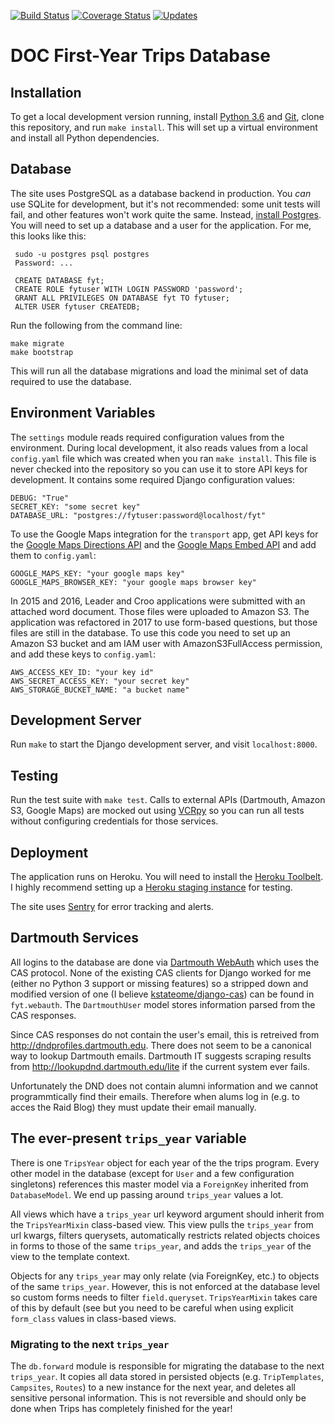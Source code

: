 [![Build Status](https://travis-ci.org/rlmv/doc-trips.svg?branch=master)](https://travis-ci.org/rlmv/doc-trips)
[![Coverage Status](https://coveralls.io/repos/github/rlmv/doc-trips/badge.svg?branch=master)](https://coveralls.io/github/rlmv/doc-trips?branch=master)
[![Updates](https://pyup.io/repos/github/rlmv/doc-trips/shield.svg)](https://pyup.io/repos/github/rlmv/doc-trips/)

# DOC First-Year Trips Database

## Installation

To get a local development version running, install [Python 3.6](https://www.python.org/downloads/)
and [Git](https://git-scm.com/book/id/v2/Getting-Started-Installing-Git),
clone this repository, and run `make install`. This will set up a virtual
environment and install all Python dependencies.

## Database

The site uses PostgreSQL as a database backend in production. You *can* use
SQLite for development, but it's not recommended: some unit tests will fail,
and other features won't work quite the same. Instead, [install Postgres](https://www.postgresql.org).
You will need to set up a database and a user for the application. For me, this
looks like this:

     sudo -u postgres psql postgres
     Password: ...

     CREATE DATABASE fyt;
     CREATE ROLE fytuser WITH LOGIN PASSWORD 'password';
     GRANT ALL PRIVILEGES ON DATABASE fyt TO fytuser;
     ALTER USER fytuser CREATEDB;

Run the following from the command line:

    make migrate
    make bootstrap

This will run all the database migrations and load the minimal set of data
required to use the database.

## Environment Variables

The `settings` module reads required configuration values from the environment.
During local development, it also reads values from a local `config.yaml` file
which was created when you ran `make install`.  This file is never checked into
the repository so you can use it to store API keys for development. It contains
some required Django configuration values:

    DEBUG: "True"
    SECRET_KEY: "some secret key"
    DATABASE_URL: "postgres://fytuser:password@localhost/fyt"

To use the Google Maps integration for the `transport` app,
get API keys for the [Google Maps Directions API](https://developers.google.com/maps/documentation/directions/)
and the [Google Maps Embed API](https://developers.google.com/maps/documentation/embed/)
and add them to `config.yaml`:

    GOOGLE_MAPS_KEY: "your google maps key"
    GOOGLE_MAPS_BROWSER_KEY: "your google maps browser key"

In 2015 and 2016, Leader and Croo applications were submitted with an attached
word document. Those files were uploaded to Amazon S3. The application was
refactored in 2017 to use form-based questions, but those files are still in the
database. To use this code you need to set up an Amazon S3 bucket and am IAM
user with AmazonS3FullAccess permission, and add these keys to `config.yaml`:

    AWS_ACCESS_KEY_ID: "your key id"
    AWS_SECRET_ACCESS_KEY: "your secret key"
    AWS_STORAGE_BUCKET_NAME: "a bucket name"

## Development Server

Run `make` to start the Django development server, and visit `localhost:8000`.

## Testing

Run the test suite with `make test`. Calls to external APIs (Dartmouth, Amazon
S3, Google Maps) are mocked out using [VCRpy](https://vcrpy.readthedocs.io) so
you can run all tests without configuring credentials for those services.

## Deployment

The application runs on Heroku. You will need to install the
[Heroku Toolbelt](https://devcenter.heroku.com/articles/heroku-command).
I highly recommend setting up a
[Heroku staging instance](https://devcenter.heroku.com/articles/multiple-environments)
for testing.

The site uses [Sentry](https://sentry.io) for error tracking and alerts.

## Dartmouth Services

All logins to the database are done via [Dartmouth
WebAuth](http://tech.dartmouth.edu/its/services-support/help-yourself/knowledge-base/web-auth-frequently-asked-questions)
which uses the CAS protocol. None of the existing CAS clients for Django worked
for me (either no Python 3 support or missing features) so a stripped down and
modified version of one (I believe
[kstateome/django-cas](https://github.com/kstateome/django-cas)) can be found
in `fyt.webauth`. The `DartmouthUser` model stores information parsed from the
CAS responses.

Since CAS responses do not contain the user's email, this is retreived from
http://dndprofiles.dartmouth.edu. There does not seem to be a canonical way to
lookup Dartmouth emails. Dartmouth IT suggests scraping results from
http://lookupdnd.dartmouth.edu/lite if the current system ever fails.

Unfortunately the DND does not contain alumni information and we cannot
programmtically find their emails. Therefore when alums log in (e.g. to acces
the Raid Blog) they must update their email manually.

## The ever-present `trips_year` variable

There is one `TripsYear` object for each year of the the trips program.
Every other model in the database (except for `User` and a few configuration
singletons) references this master model via a `ForeignKey` inherited from
`DatabaseModel`. We end up passing around `trips_year` values a lot.

All views which have a `trips_year` url keyword argument should inherit from
the `TripsYearMixin` class-based view. This view pulls the `trips_year` from
url kwargs, filters querysets, automatically restricts related objects choices
in forms to those of the same `trips_year`, and adds the `trips_year` of the
view to the template context.

Objects for any `trips_year` may only relate (via ForeignKey, etc.) to objects
of the same `trips_year`. However, this is not enforced at the database level
so custom forms needs to filter `field.queryset`. `TripsYearMixin` takes care
of this by default (see but you need to be careful when using explicit
`form_class` values in class-based views.

### Migrating to the next `trips_year`

The `db.forward` module is responsible for migrating the database to the next
`trips_year`. It copies all data stored in persisted objects
(e.g. `TripTemplates`, `Campsites`, `Routes`) to a new instance for the next
year, and deletes all sensitive personal information. This is not reversible
and should only be done when Trips has completely finished for the year!
